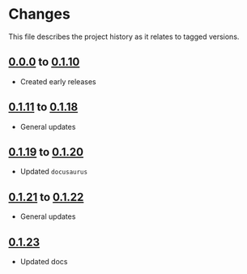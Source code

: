 # Changes
This file describes the project history as it relates to tagged versions.

## [0.0.0](.) to [0.1.10](.)
- Created early releases

## [0.1.11](.) to [0.1.18](.)
- General updates

## [0.1.19](.) to [0.1.20](.)
- Updated `docusaurus`

## [0.1.21](.) to [0.1.22](.)
- General updates

## [0.1.23](.)
- Updated docs
